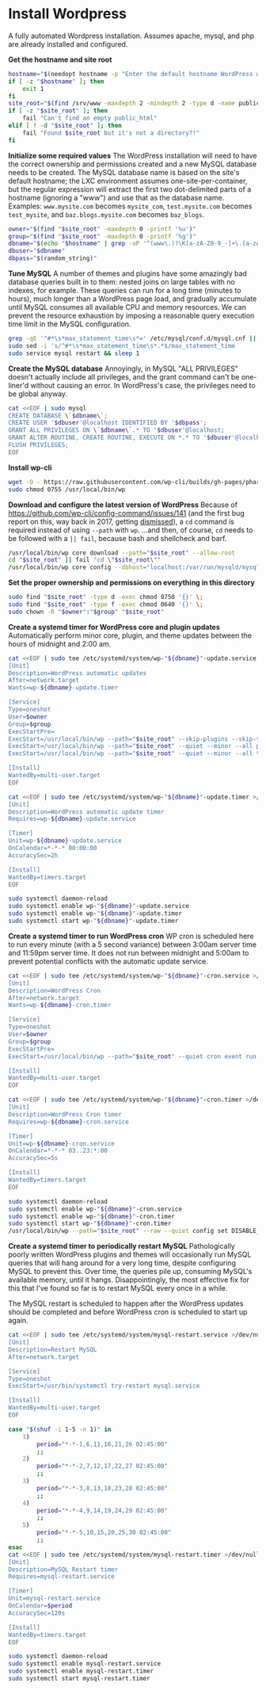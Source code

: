 # Install Wordpress

A fully automated Wordpress installation. Assumes apache, mysql, and php are already installed and configured.

**Get the hostname and site root**
```bash
hostname="$(needopt hostname -p "Enter the default hostname WordPress will be using:" -m '^[A-Za-z0-9.-]+$')"
if [ -z "$hostname" ]; then
    exit 1
fi
site_root="$(find /srv/www -maxdepth 2 -mindepth 2 -type d -name public_html -empty | head -n 1)"
if [ -z "$site_root" ]; then
    fail "Can't find an empty public_html"
elif [ ! -d "$site_root" ]; then
    fail "Found $site_root but it's not a directory?!"
fi
```

**Initialize some required values**
The WordPress installation will need to have the correct ownership and permissions created and a new MySQL database needs to be created. The MySQL database name is based on the site's default hostname; the LXC environment assumes one-site-per-container, but the regular expression will extract the first two dot-delimited parts of a hostname (ignoring a "www") and use that as the database name. Examples: `www.mysite.com` becomes `mysite_com`, `test.mysite.com` becomes `test_mysite`, and `baz.blogs.mysite.com` becomes `baz_blogs`.
```bash
owner="$(find "$site_root" -maxdepth 0 -printf '%u')"
group="$(find "$site_root" -maxdepth 0 -printf '%g')"
dbname="$(echo "$hostname" | grep -oP '^(www\.)?\K[a-zA-Z0-9_-]+\.[a-zA-Z0-9_-]+(?>=\.)?' | tr '.-' '_')"
dbuser="$dbname"
dbpass="$(random_string)"
```

**Tune MySQL**
A number of themes and plugins have some amazingly bad database queries built in to them: nested joins on large tables with no indexes, for example. These queries can run for a long time (minutes to hours), much longer than a WordPress page load, and gradually accumulate until MySQL consumes all available CPU and memory resources. We can prevent the resource exhaustion by imposing a reasonable query execution time limit in the MySQL configuration.
```bash
grep -qE '^#*\s*max_statement_time\s*=' /etc/mysql/conf.d/mysql.cnf || echo 'max_statement_time        = 30' | sudo tee -a /etc/mysql/conf.d/mysql.cnf >/dev/null
sudo sed -i 's/^#*\s*max_statement_time\s*.*$/max_statement_time        = 30/' /etc/mysql/conf.d/mysql.cnf
sudo service mysql restart && sleep 1
```

**Create the MySQL database**
Annoyingly, in MySQL "ALL PRIVILEGES" doesn't actually include all privileges, and the grant command can't be one-liner'd without causing an error. In WordPress's case, the privileges need to be global anyway.
```bash
cat <<EOF | sudo mysql
CREATE DATABASE \`$dbname\`;
CREATE USER '$dbuser'@localhost IDENTIFIED BY '$dbpass';
GRANT ALL PRIVILEGES ON \`$dbname\`.* TO '$dbuser'@localhost;
GRANT ALTER ROUTINE, CREATE ROUTINE, EXECUTE ON *.* TO '$dbuser'@localhost;
FLUSH PRIVILEGES;
EOF
```

**Install wp-cli**
```bash
wget -O - https://raw.githubusercontent.com/wp-cli/builds/gh-pages/phar/wp-cli.phar | sudo tee /usr/local/bin/wp >/dev/null
sudo chmod 0755 /usr/local/bin/wp
```

**Download and configure the latest version of WordPress**
Because of https://github.com/wp-cli/config-command/issues/141 (and the first bug report on this, way back in 2017, getting [dismissed](https://github.com/wp-cli/config-command/issues/31)), a `cd` command is required instead of using `--path` with `wp`.
...and then, of course, `cd` needs to be followed with a `|| fail`, because bash and shellcheck and barf.
```bash
/usr/local/bin/wp core download --path="$site_root" --allow-root
cd "$site_root" || fail "cd \"$site_root\""
/usr/local/bin/wp core config --dbhost="localhost:/var/run/mysqld/mysqld.sock" --dbname="$dbname" --dbuser="$dbuser" --dbpass="$dbpass" --allow-root
```

**Set the proper ownership and permissions on everything in this directory**
```bash
sudo find "$site_root" -type d -exec chmod 0750 '{}' \;
sudo find "$site_root" -type f -exec chmod 0640 '{}' \;
sudo chown -R "$owner":"$group" "$site_root"
```

**Create a systemd timer for WordPress core and plugin updates**
Automatically perform minor core, plugin, and theme updates between the hours of midnight and 2:00 am.
```bash
cat <<EOF | sudo tee /etc/systemd/system/wp-"${dbname}"-update.service >/dev/null
[Unit]
Description=WordPress automatic updates
After=network.target
Wants=wp-${dbname}-update.timer

[Service]
Type=oneshot
User=$owner
Group=$group
ExecStartPre=
ExecStart=/usr/local/bin/wp --path="$site_root" --skip-plugins --skip-themes --quiet --minor core update
ExecStart=/usr/local/bin/wp --path="$site_root" --quiet --minor --all plugin update
ExecStart=/usr/local/bin/wp --path="$site_root" --quiet --minor --all theme update

[Install]
WantedBy=multi-user.target
EOF
```

```bash
cat <<EOF | sudo tee /etc/systemd/system/wp-"${dbname}"-update.timer >/dev/null
[Unit]
Description=WordPress automatic update timer
Requires=wp-${dbname}-update.service

[Timer]
Unit=wp-${dbname}-update.service
OnCalendar=*-*-* 00:00:00
AccuracySec=2h

[Install]
WantedBy=timers.target
EOF
```

```bash
sudo systemctl daemon-reload
sudo systemctl enable wp-"${dbname}"-update.service
sudo systemctl enable wp-"${dbname}"-update.timer
sudo systemctl start wp-"${dbname}"-update.timer
```

**Create a systemd timer to run WordPress cron**
WP cron is scheduled here to run every minute (with a 5 second variance) between 3:00am server time and 11:59pm server time. It does not run between midnight and 5:00am to prevent potential conflicts with the automatic update service.
```bash
cat <<EOF | sudo tee /etc/systemd/system/wp-"${dbname}"-cron.service >/dev/null
[Unit]
Description=WordPress Cron
After=network.target
Wants=wp-${dbname}-cron.timer

[Service]
Type=oneshot
User=$owner
Group=$group
ExecStartPre=
ExecStart=/usr/local/bin/wp --path="$site_root" --quiet cron event run --due-now

[Install]
WantedBy=multi-user.target
EOF
```

```bash
cat <<EOF | sudo tee /etc/systemd/system/wp-"${dbname}"-cron.timer >/dev/null
[Unit]
Description=WordPress Cron timer
Requires=wp-${dbname}-cron.service

[Timer]
Unit=wp-${dbname}-cron.service
OnCalendar=*-*-* 03..23:*:00
AccuracySec=5s

[Install]
WantedBy=timers.target
EOF
```

```bash
sudo systemctl daemon-reload
sudo systemctl enable wp-"${dbname}"-cron.service
sudo systemctl enable wp-"${dbname}"-cron.timer
sudo systemctl start wp-"${dbname}"-cron.timer
/usr/local/bin/wp --path="$site_root" --raw --quiet config set DISABLE_WP_CRON true
```

**Create a systemd timer to periodically restart MySQL**
Pathologically poorly written WordPress plugins and themes will occasionally run MySQL queries that will hang around for a very long time, despite configuring MySQL to prevent this. Over time, the queries pile up, consuming MySQL's available memory, until it hangs. Disappointingly, the most effective fix for this that I've found so far is to restart MySQL every once in a while.

The MySQL restart is scheduled to happen after the WordPress updates should be completed and before WordPress cron is scheduled to start up again.
```bash
cat <<EOF | sudo tee /etc/systemd/system/mysql-restart.service >/dev/null
[Unit]
Description=Restart MySQL
After=network.target

[Service]
Type=oneshot
ExecStart=/usr/bin/systemctl try-restart mysql.service

[Install]
WantedBy=multi-user.target
EOF
```

```bash
case "$(shuf -i 1-5 -n 1)" in
    1)
        period="*-*-1,6,11,16,21,26 02:45:00"
        ;;
    2)
        period="*-*-2,7,12,17,22,27 02:45:00"
        ;;
    3)
        period="*-*-3,8,13,18,23,28 02:45:00"
        ;;
    4)
        period="*-*-4,9,14,19,24,29 02:45:00"
        ;;
    5)
        period="*-*-5,10,15,20,25,30 02:45:00"
        ;;
esac
cat <<EOF | sudo tee /etc/systemd/system/mysql-restart.timer >/dev/null
[Unit]
Description=MySQL Restart timer
Requires=mysql-restart.service

[Timer]
Unit=mysql-restart.service
OnCalendar=$period
AccuracySec=120s

[Install]
WantedBy=timers.target
EOF
```

```bash
sudo systemctl daemon-reload
sudo systemctl enable mysql-restart.service
sudo systemctl enable mysql-restart.timer
sudo systemctl start mysql-restart.timer
```
